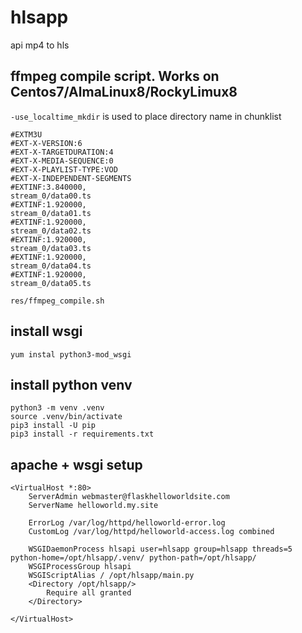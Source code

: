 # hlsapp
api mp4 to hls

## ffmpeg compile script. Works on Centos7/AlmaLinux8/RockyLimux8
```-use_localtime_mkdir``` is used to place directory name in chunklist

```
#EXTM3U
#EXT-X-VERSION:6
#EXT-X-TARGETDURATION:4
#EXT-X-MEDIA-SEQUENCE:0
#EXT-X-PLAYLIST-TYPE:VOD
#EXT-X-INDEPENDENT-SEGMENTS
#EXTINF:3.840000,
stream_0/data00.ts
#EXTINF:1.920000,
stream_0/data01.ts
#EXTINF:1.920000,
stream_0/data02.ts
#EXTINF:1.920000,
stream_0/data03.ts
#EXTINF:1.920000,
stream_0/data04.ts
#EXTINF:1.920000,
stream_0/data05.ts
```

```res/ffmpeg_compile.sh```

## install wsgi

```yum instal python3-mod_wsgi```

## install python venv

```
python3 -m venv .venv
source .venv/bin/activate
pip3 install -U pip
pip3 install -r requirements.txt
```

## apache + wsgi setup

```
<VirtualHost *:80>
    ServerAdmin webmaster@flaskhelloworldsite.com
    ServerName helloworld.my.site

    ErrorLog /var/log/httpd/helloworld-error.log
    CustomLog /var/log/httpd/helloworld-access.log combined

    WSGIDaemonProcess hlsapi user=hlsapp group=hlsapp threads=5 python-home=/opt/hlsapp/.venv/ python-path=/opt/hlsapp/
    WSGIProcessGroup hlsapi
    WSGIScriptAlias / /opt/hlsapp/main.py
    <Directory /opt/hlsapp/>
        Require all granted
    </Directory>

</VirtualHost>
```